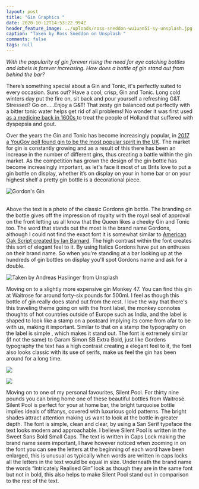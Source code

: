 ```yaml
---
layout: post
title: "Gin Graphics "
date: 2020-10-12T14:53:22.994Z
header_feature_image: ../uploads/ross-sneddon-wu1uan5i-sy-unsplash.jpg
caption: "Taken by Ross Sneddon on Unsplash "
comments: false
tags: null
---
```

*With the popularity of gin forever rising the need for eye catching bottles and labels is forever increasing. How does a bottle of gin stand out from behind the bar?* 

There’s something special about a Gin and Tonic, it's perfectly suited to every occasion. Suns out? Have a cool, crisp, Gin and Tonic. Long cold winters day put the fire on, sit back and pour yourself a refreshing G&T. Stressed? Go on.....Enjoy a G&T!  That zesty gin balanced out perfectly with a bitter tonic water helps get rid of all problems! No wonder it was first used [as a medicine back in 1600s ](https://www.themanual.com/food-and-drink/a-brief-history-of-gin/) to treat the people of Holland that suffered with dyspepsia and gout.

Over the years the Gin and Tonic has become increasingly popular, in [2017 a YouGov poll found gin to be the most popular spirit in the UK](**<https://www.theguardian.com/money/2017/dec/16/britons-set-new-gin-record-after-buying-47m-bottles-this-year-supermarkets-christmas>**). The market for gin is constantly growing and as a result of this there has been an increase in the number of different gins, thus creating a battle within the gin market. As the competition has grown the design of the gin bottle has become increasingly important, as let's face it most of us Brits love to put a gin bottle on display, whether it’s on display on your in home bar or on your highest shelf a pretty gin bottle is a decorational piece. 

![](../uploads/screenshot-2020-10-12-at-16.04.44.png "Gordon's Gin")

\
Above the text is a photo of the classic Gordons gin bottle. The branding on the bottle gives off the impression of royalty with the royal seal of approval on the front letting us all know that the Queen likes a cheeky Gin and Tonic too. The word that stands out the most is the brand name Gordons, although I could not find the exact font it is somewhat similar to [American Oak Script created by Ian Barnard](https://www.designcuts.com/product/american-oak-4-font-set/). The high contrast within the font creates this sort of elegant feel to it. By using Italics Gordons have put an enthuses on their brand name. So when you're standing at a bar looking up at the hundreds of gin bottles on display you'll spot Gordons name and ask for a double.

![Taken by Andreas Haslinger from Unsplash ](../uploads/screenshot-2020-10-12-at-16.08.21.png "Monkey 47 ")

Moving on to a slightly more expensive gin Monkey 47. You can find this gin at Waitrose for around forty-six pounds for 500ml. I feel as though this bottle of gin really does stand out from the rest. I love the way that there's this traveling theme going on with the front label, the monkey connotes thoughts of hot countries outside of Europe such as India, and the label is shaped to look like a stamp on a postcard implying its come from afar to be with us, making it important. Similar to that on a stamp the typography on the label is simple , which makes it stand out. The font is extremely similar (if not the same) to Garam Simon SB Extra Bold, just like Gordens typography the text has a high contrast creating a elegant feel to it, the font also looks classic with its use of serifs, make us feel the gin has been around for a long time.

![](../uploads/screenshot-2020-10-12-at-16.16.25.png)

![](../uploads/screenshot-2020-10-12-at-16.23.01.png)

Moving on to one of my personal favourites, Silent Pool. For thirty nine pounds you can bring home one of these beautiful bottles from Waitrose. Silent Pool is perfect for your at home bar, the bright turquoise bottle implies ideals of tiffanys, covered with luxurious gold patterns. The bright shades attract attention making us want to look at the bottle in greater depth. The font is simple, clean and clear, by using a San Serif typeface the text looks modern and approachable. I believe Silent Pool is written in the Sweet Sans Bold Small Caps. The text is written in Caps Lock making the brand name seem important, I have however noticed when zooming in on the font you can see the letters at the beginning of each word have been enlarged, this is unusual as typically when words are written in caps locks all the letters in the text would be equal in size. Underneath the brand name the words “Intricately Realised Gin” look as though they are in the same font but not in bold, this also helps to make Silent Pool stand out in comparison to the rest of the text.